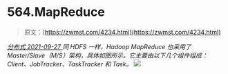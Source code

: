 <!--yml
category: 未分类
date: 0001-01-01 00:00:00
-->

# 564.MapReduce

> 原文：[https://zwmst.com/4234.html](https://zwmst.com/4234.html)

   [ *分布式* ](https://zwmst.com/%e5%88%86%e5%b8%83%e5%bc%8f)*[ <time datetime="2021-09-28T00:20:41+08:00"> 2021-09-27 </time> ](https://zwmst.com/4234.html)  同 HDFS 一样，Hadoop MapReduce 也采用了 Master/Slave（M/S）架构，具体如图所示。它主要由以下几个组件组成：Client、JobTracker、TaskTracker 和 Task。
![](img/004dc0c97896b8cd715781b9ac297090.png)*